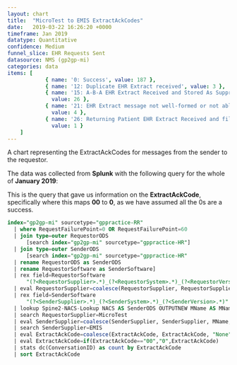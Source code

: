 ```yaml
---
layout: chart
title:  "MicroTest to EMIS ExtractAckCodes"
date:   2019-03-22 16:26:20 +0000
timeframe: Jan 2019
datatype: Quantitative
confidence: Medium
funnel_slice: EHR Requests Sent
datasource: NMS (gp2gp-mi)
categories: data
items: [ 
            { name: '0: Success', value: 187 },
            { name: '12: Duplicate EHR Extract received', value: 3 },
            { name: '15: A-B-A EHR Extract Received and Stored As Suppressed Record',
              value: 26 },
            { name: '21: EHR Extract message not well-formed or not able to be processed',
              value: 4 },
            { name: '26: Returning Patient EHR Extract Received and filed as an attachment',
              value: 1 } 
    ]
---
```

A chart representing the ExtractAckCodes for messages from the sender to the requestor.

The data was collected from **Splunk** with the following query for the whole of **January 2019**:

This is the query that gave us information on the **ExtractAckCode**, specifically where this maps **00** to **0**, as we have assumed all the 0s are a success.
```sql
index="gp2gp-mi" sourcetype="gppractice-RR"     
  | where RequestFailurePoint=0 OR RequestFailurePoint=60      
  | join type=outer RequestorODS
      [search index="gp2gp-mi" sourcetype="gppractice-HR"]      
  | join type=outer SenderODS          
      [search index="gp2gp-mi" sourcetype="gppractice-HR"            
  | rename RequestorODS as SenderODS            
  | rename RequestorSoftware as SenderSoftware]     
  | rex field=RequestorSoftware        
      "(?<RequestorSupplier>.*)_(?<RequestorSystem>.*)_(?<RequestorVersion>.*)"     
  | eval RequestorSupplier=coalesce(RequestorSupplier, RequestorSupplier, "Unknown")     
  | rex field=SenderSoftware        
      "(?<SenderSupplier>.*)_(?<SenderSystem>.*)_(?<SenderVersion>.*)"     
  | lookup Spine2-NACS-Lookup NACS AS SenderODS OUTPUTNEW MName AS MName     
  | search RequestorSupplier=MicroTest 
  | eval SenderSupplier=coalesce(SenderSupplier, SenderSupplier, MName, MName, "Unknown")     
  | search SenderSupplier=EMIS 
  | eval ExtractAckCode=coalesce(ExtractAckCode, ExtractAckCode, "None")
  | eval ExtractAckCode=if(ExtractAckCode=="00","0",ExtractAckCode)
  | stats dc(ConversationID) as count by ExtractAckCode 
  | sort ExtractAckCode
```
